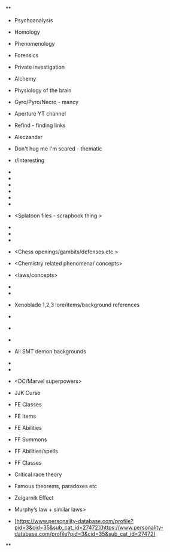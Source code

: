 **

- Psychoanalysis 
    
- Homology 
    
- Phenomenology 
    
- Forensics 
    
- Private investigation 
    
- Alchemy 
    
- Physiology of the brain
    
- Gyro/Pyro/Necro - mancy 
    
- Aperture YT channel 
    
- Refind - finding links 
    
- Aleczandxr
    
- Don't hug me I'm scared - thematic 
    
- r/interesting
    
- <John Conning words>
    
- <The dictionary of obscure sorrows>
    
- <significant photos within history>
    
- <Soul caliber>
    
- <Elden ring>
    
- <NieR>
    
- <Splatoon files - scrapbook thing > 
    
- <Famous paintings>
    
- <All moons>
    
- <Nier Lore>
    
- <Chess openings/gambits/defenses etc.>
    
- <Chemistry related phenomena/ concepts>
    
- <laws/concepts>
    
- <Terraria lore>
    
- <Astral Chain lore>
    
- Xenoblade 1,2,3 lore/items/background references
    
- <Hades lore>
    
- <Xenoblabe abilities> 
    
- <Splatoon abilities>
    
- All SMT demon backgrounds
    
- <Greek mythology>
    
- <Iceberg meme>
    
- <DC/Marvel superpowers>
    
- JJK Curse
    
- FE Classes
    
- FE Items
    
- FE Abilities
    
- FF Summons 
    
- FF Abilities/spells 
    
- FF Classes
    
- Critical race theory 
    
- Famous theorems, paradoxes etc
    
- Zeigarnik Effect 
    
- Murphy’s law + similar laws>
    
- [https://www.personality-database.com/profile?pid=3&cid=35&sub_cat_id=27472](https://www.personality-database.com/profile?pid=3&cid=35&sub_cat_id=27472)
    

**
